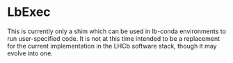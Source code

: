 # LbExec

This is currently only a shim which can be used in lb-conda environments to run user-specified code.
It is not at this time intended to be a replacement for the current implementation in the LHCb software stack, though it may evolve into one.
